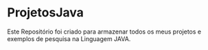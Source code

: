 # ProjetosJava
Este Repositório foi criado para armazenar todos os meus projetos e exemplos  de pesquisa na Linguagem JAVA.
